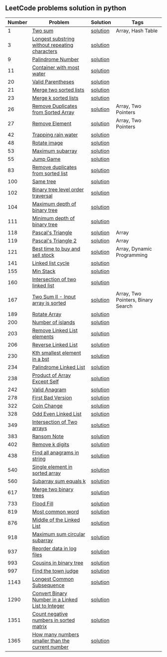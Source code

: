 ## LeetCode problems solution in python


|  Number | Problem |   Solution | Tags |
| --- | --- | --- | --- |
|  1 | [Two sum](https://leetcode.com/problems/two-sum/) | [solution](/Solutions/Two_sum.py)| Array, Hash Table |
|  3 | [Longest substring without repeating characters](https://leetcode.com/problems/longest-substring-without-repeating-characters/) | [solution](/Solutions/Longest_substring_without_repeating_characters.py)|
|  9 | [Palindrome Number](https://leetcode.com/problems/palindrome-number/) | [solution](/Solutions/palindrome.py)|
|  11 | [Container with most water](https://leetcode.com/problems/container-with-most-water/) | [solution](/Solutions/container_with_most_water.py)|
|  20 | [Valid Parentheses](https://leetcode.com/problems/valid-parentheses/) | [solution](/Solutions/valid-parentheses.py)|
|  21 | [Merge two sorted lists](https://leetcode.com/problems/merge-two-sorted-lists/) | [solution](/Solutions/merge_two_sorted_list.py)|
|  23 | [Merge k sorted lists](https://leetcode.com/problems/merge-k-sorted-lists/) | [solution](/Solutions/merge_k_sorted_lists.py)|
|  26 | [Remove Duplicates from Sorted Array](https://leetcode.com/problems/remove-duplicates-from-sorted-array/) | [solution](/Solutions/merge_k_sorted_lists.py)| Array, Two Pointers |
|  27 | [Remove Element](https://leetcode.com/problems/remove-element/) | [solution](/Solutions/remove_element.py)| Array, Two Pointers |
|  42 | [Trapping rain water](https://leetcode.com/problems/trapping-rain-water/) | [solution](/Solutions/trapping_rain_water.py)|
|  48 | [Rotate image](https://leetcode.com/problems/rotate-image/) | [solution](/Solutions/rotate_image.py)|
|  53 | [Maximum subarray](https://leetcode.com/problems/maximum-subarray/) | [solution](/Solutions/naximum_subarray.py)|
|  55 | [Jump Game](https://leetcode.com/problems/jump-game/) | [solution](/Solutions/jump_game.py)|
|  83 | [Remove duplicates from sorted list](https://leetcode.com/problems/remove-duplicated-from-sorted-list/) | [solution](/Solutions/remove_duplicates_from_sorted_list.py)|
|  100 | [Same tree](https://leetcode.com/problems/same-tree/) | [solution](/Solutions/same_tree.py)|
|  102 | [Binary tree level order traversal](https://leetcode.com/problems/binary-tree-level-order-traversal/) | [solution](/Solutions/binary_tree_level_order_traversal.py)|
|  104 | [Maximum depth of binary tree](https://leetcode.com/problems/maximum-depth-of-binary-tree/) | [solution](/Solutions/maximum_depth_of_binary_tree.py)|
|  111 | [Minimum depth of binary tree](https://leetcode.com/problems/minimum-depth-of-binary-tree/) | [solution](/Solutions/minimum_depth_of_binary_tree.py)|
|  118 | [Pascal's Triangle](https://leetcode.com/problems/pascals-triangle/) | [solution](/Solutions/pascal_triangle.py)| Array |
|  119 | [Pascal's Triangle 2](https://leetcode.com/problems/pascals-triangle-ii/) | [solution](/Solutions/pascal_triangle_2.py)| Array |
|  121 | [Best time to buy and sell stock](https://leetcode.com/problems/best-time-to-buy-and-sell-stock/) | [solution](/Solutions/Best_time_to_buy_and_sell_stock.py)| Array, Dynamic Programming |
|  141 | [Linked list cycle](https://leetcode.com/problems/linked-list-cycle/) | [solution](/Solutions/linked_list_cycle.py)|
|  155 | [Min Stack](https://leetcode.com/problems/min-stack/) | [solution](/Solutions/min_stack.py)|
|  160 | [Intersection of two linked list](https://leetcode.com/problems/intersection-of-two-linked-list/) | [solution](/Solutions/intersection_of_two_linked_list.py)|
|  167 | [Two Sum II - Input array is sorted](https://leetcode.com/problems/two-sum-ii-input-array-is-sorted/) | [solution](/Solutions/Two_Sum_Input_array_sorted.py)| Array, Two Pointers, Binary Search |
|  189 | [Rotate Array](https://leetcode.com/problems/rotate-array/) | [solution](/Solutions/Rotate_Array.py)|
|  200 | [Number of islands](https://leetcode.com/problems/number-of-islands/) | [solution](/Solutions/number_of_islands.py)|
|  203 | [Remove Linked List elements](https://leetcode.com/problems/remove-linked-list-elements/) | [solution](/Solutions/remove_linked_list_elements.py)|
|  206 | [Reverse Linked List](https://leetcode.com/problems/reverse-linked-list/) | [solution](/Solutions/reverse_linked_list.py)|
|  230 | [Kth smallest element in a bst](https://leetcode.com/problems/kth-smallest-element-in-a-bst/) | [solution](/Solutions/kth_smalles_element_in_bst.py)|
|  234 | [Palindrome Linked List](https://leetcode.com/problems/palindrome-linked-list/) | [solution](/Solutions/palindrome_linked_list.py)|
|  238 | [Product of Array Except Self](https://leetcode.com/problems/product-of-array-except-self/) | [solution](/Solutions/Product_of_Array_Except_Self.py)|
|  242 | [Valid Anagram](https://leetcode.com/problems/valid-anagram/) | [solution](/Solutions/Valid_Anagram.py)|
|  278 | [First Bad Version](https://leetcode.com/problems/first-bad-version/) | [solution](/Solutions/first_bad_version.py)|
|  322 | [Coin Change](https://leetcode.com/problems/coin-change/) | [solution](/Solutions/Coin_Change.py)|
|  328 | [Odd Even Linked List](https://leetcode.com/problems/odd-even-linked-list/) | [solution](/Solutions/odd_even_linked_list.py)|
|  349 | [Intersection of Two arrays](https://leetcode.com/problems/intersection-of-two-arrays/) | [solution](/Solutions/intersection_of_two_arrays.py)|
|  383 | [Ransom Note](https://leetcode.com/problems/ransom-note/) | [solution](/Solutions/ransom_note.py)|
|  402 | [Remove k digits](https://leetcode.com/problems/remove-k-digits/) | [solution](/Solutions/remove_k_digits.py)|
|  438 | [Find all anagrams in string](https://leetcode.com/problems/find-all-anagrams-in-a-string/) | [solution](/Solutions/find_all_anagrams_in_string.py)|
|  540 | [Single element in sorted array](https://leetcode.com/problems/single-element-in-a-sorted-array/) | [solution](/Solutions/single_element_in_sorted_array.py)|
|  560 | [Subarray sum equals k](https://leetcode.com/problems/subarray-sum-equals-k/) | [solution](/Solutions/Subarray_sum_equals_k.py)|
|  617 | [Merge two binary trees](https://leetcode.com/problems/merge-two-binary-trees/) | [solution](/Solutions/merge_two_binary_trees.py)|
|  733 | [Flood Fill](https://leetcode.com/problems/flood-fill/) | [solution](/Solutions/flood_fill.py)|
|  819 | [Most common word](https://leetcode.com/problems/most-common-word/) | [solution](/Solutions/most_common_word.py)|
|  876 | [Middle of the Linked List](https://leetcode.com/problems/middle-of-the-linked-list/) | [solution](/Solutions/middle_of_the_linked_list.py)|
|  918 | [Maximum sum circular subarray](https://leetcode.com/problems/maximum-sum-circular-subarray/) | [solution](/Solutions/maximum_sum_circular_subarray.py)|
|  937 | [Reorder data in log files](https://leetcode.com/problems/reorder-data-in-log-files/) | [solution](/Solutions/reorder_data_in_log_files.py)|
|  993 | [Cousins in binary tree](https://leetcode.com/problems/cousins-in-binary-tree/) | [solution](/Solutions/cousins_in_binary_tree.py)|
|  997 | [Find the town judge](https://leetcode.com/problems/find-the-town-judge/) | [solution](/Solutions/find_the_town_judge.py)|
|  1143 | [Longest Common Subsequence](https://leetcode.com/problems/longest-common-subsequence/) | [solution](/Solutions/Longest_Common_Subsequence.py)|
|  1290 | [Convert Binary Number in a Linked List to Integer](https://leetcode.com/problems/convert-binary-number-in-a-linked-list-to-integer/) | [solution](/Solutions/convert_binary_Number_in_linked_list_to_integer.py)|
|  1351 | [Count negative numbers in sorted matrix](https://leetcode.com/problems/count-negative-numbers-in-a-sorted-matrix/) | [solution](/Solutions/count_negative_numbers_in_sorted_matrix.py)|
|  1365 | [How many numbers smaller than the current number](https://leetcode.com/problems/how-many-numbers-are-smaller-than-the-current-number/) | [solution](/Solutions/how_many_numbers_smaller_than_the_current_number.py)|

